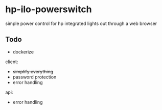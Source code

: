 # hp-ilo-powerswitch
simple power control for hp integrated lights out through a web browser

## Todo
- dockerize

client:
- ~~simplify everything~~
- password protection
- error handling

api:
- error handling